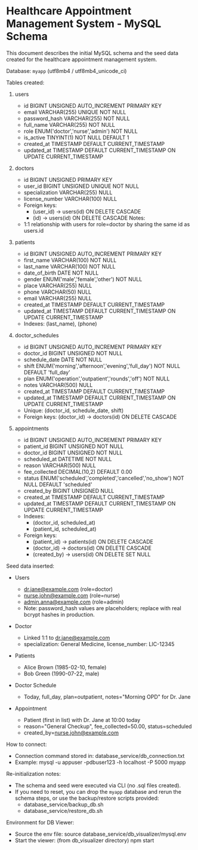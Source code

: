 # Healthcare Appointment Management System - MySQL Schema

This document describes the initial MySQL schema and the seed data created for the healthcare appointment management system.

Database: `myapp` (utf8mb4 / utf8mb4_unicode_ci)

Tables created:
1) users
   - id BIGINT UNSIGNED AUTO_INCREMENT PRIMARY KEY
   - email VARCHAR(255) UNIQUE NOT NULL
   - password_hash VARCHAR(255) NOT NULL
   - full_name VARCHAR(255) NOT NULL
   - role ENUM('doctor','nurse','admin') NOT NULL
   - is_active TINYINT(1) NOT NULL DEFAULT 1
   - created_at TIMESTAMP DEFAULT CURRENT_TIMESTAMP
   - updated_at TIMESTAMP DEFAULT CURRENT_TIMESTAMP ON UPDATE CURRENT_TIMESTAMP

2) doctors
   - id BIGINT UNSIGNED PRIMARY KEY
   - user_id BIGINT UNSIGNED UNIQUE NOT NULL
   - specialization VARCHAR(255) NULL
   - license_number VARCHAR(100) NULL
   - Foreign keys:
     - (user_id) -> users(id) ON DELETE CASCADE
     - (id) -> users(id) ON DELETE CASCADE
   Notes:
   - 1:1 relationship with users for role=doctor by sharing the same id as users.id

3) patients
   - id BIGINT UNSIGNED AUTO_INCREMENT PRIMARY KEY
   - first_name VARCHAR(100) NOT NULL
   - last_name VARCHAR(100) NOT NULL
   - date_of_birth DATE NOT NULL
   - gender ENUM('male','female','other') NOT NULL
   - place VARCHAR(255) NULL
   - phone VARCHAR(50) NULL
   - email VARCHAR(255) NULL
   - created_at TIMESTAMP DEFAULT CURRENT_TIMESTAMP
   - updated_at TIMESTAMP DEFAULT CURRENT_TIMESTAMP ON UPDATE CURRENT_TIMESTAMP
   - Indexes: (last_name), (phone)

4) doctor_schedules
   - id BIGINT UNSIGNED AUTO_INCREMENT PRIMARY KEY
   - doctor_id BIGINT UNSIGNED NOT NULL
   - schedule_date DATE NOT NULL
   - shift ENUM('morning','afternoon','evening','full_day') NOT NULL DEFAULT 'full_day'
   - plan ENUM('operation','outpatient','rounds','off') NOT NULL
   - notes VARCHAR(500) NULL
   - created_at TIMESTAMP DEFAULT CURRENT_TIMESTAMP
   - updated_at TIMESTAMP DEFAULT CURRENT_TIMESTAMP ON UPDATE CURRENT_TIMESTAMP
   - Unique: (doctor_id, schedule_date, shift)
   - Foreign keys: (doctor_id) -> doctors(id) ON DELETE CASCADE

5) appointments
   - id BIGINT UNSIGNED AUTO_INCREMENT PRIMARY KEY
   - patient_id BIGINT UNSIGNED NOT NULL
   - doctor_id BIGINT UNSIGNED NOT NULL
   - scheduled_at DATETIME NOT NULL
   - reason VARCHAR(500) NULL
   - fee_collected DECIMAL(10,2) DEFAULT 0.00
   - status ENUM('scheduled','completed','cancelled','no_show') NOT NULL DEFAULT 'scheduled'
   - created_by BIGINT UNSIGNED NULL
   - created_at TIMESTAMP DEFAULT CURRENT_TIMESTAMP
   - updated_at TIMESTAMP DEFAULT CURRENT_TIMESTAMP ON UPDATE CURRENT_TIMESTAMP
   - Indexes:
     - (doctor_id, scheduled_at)
     - (patient_id, scheduled_at)
   - Foreign keys:
     - (patient_id) -> patients(id) ON DELETE CASCADE
     - (doctor_id) -> doctors(id) ON DELETE CASCADE
     - (created_by) -> users(id) ON DELETE SET NULL

Seed data inserted:
- Users
  - dr.jane@example.com (role=doctor)
  - nurse.john@example.com (role=nurse)
  - admin.anna@example.com (role=admin)
  - Note: password_hash values are placeholders; replace with real bcrypt hashes in production.

- Doctor
  - Linked 1:1 to dr.jane@example.com
  - specialization: General Medicine, license_number: LIC-12345

- Patients
  - Alice Brown (1985-02-10, female)
  - Bob Green (1990-07-22, male)

- Doctor Schedule
  - Today, full_day, plan=outpatient, notes="Morning OPD" for Dr. Jane

- Appointment
  - Patient (first in list) with Dr. Jane at 10:00 today
  - reason="General Checkup", fee_collected=50.00, status=scheduled
  - created_by=nurse.john@example.com

How to connect:
- Connection command stored in: database_service/db_connection.txt
- Example:
  mysql -u appuser -pdbuser123 -h localhost -P 5000 myapp

Re-initialization notes:
- The schema and seed were executed via CLI (no .sql files created).
- If you need to reset, you can drop the `myapp` database and rerun the schema steps, or use the backup/restore scripts provided:
  - database_service/backup_db.sh
  - database_service/restore_db.sh

Environment for DB Viewer:
- Source the env file: source database_service/db_visualizer/mysql.env
- Start the viewer: (from db_visualizer directory) npm start

